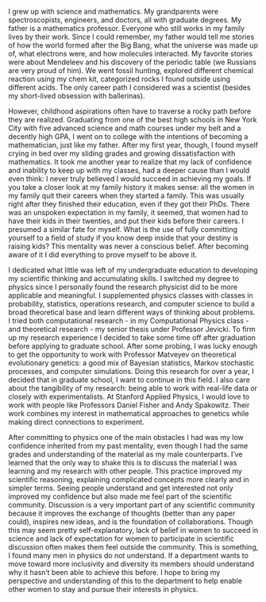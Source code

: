 I grew up with science and mathematics. My grandparents were spectroscopists, engineers, and doctors, all with graduate degrees. My father is a mathematics professor. Everyone who still works in my family lives by their work. Since I could remember, my father would tell me stories of how the world formed after the Big Bang, what the universe was made up of, what electrons were, and how molecules interacted. My favorite stories were about Mendeleev and his discovery of the periodic table (we Russians are very proud of him). We went fossil hunting, explored different chemical reaction using my chem kit, categorized rocks I found outside using different acids. The only career path I considered was a scientist (besides my short-lived obsession with ballerinas).

However, childhood aspirations often have to traverse a rocky path before they are realized. Graduating from one of the best high schools in New York City with five advanced science and math courses under my belt and a decently high GPA, I went on to college with the intentions of becoming a mathematician, just like my father. After my first year, though, I found myself crying in bed over my sliding grades and growing dissatisfaction with mathematics. It took me another year to realize that my lack of confidence and inability to keep up with my classes, had a deeper cause than I would even think: I never truly believed I would succeed in achieving my goals. If you take a closer look at my family history it makes sense: all the women in my family quit their careers when they started a family. This was usually right after they finished their education, even if they got their PhDs. There was an unspoken expectation in my family, it seemed, that women had to have their kids in their twenties, and put their kids before their careers. I presumed a similar fate for myself. What is the use of fully committing yourself to a field of study if you know deep inside that your destiny is raising kids? This mentality was never a conscious belief. After becoming aware of it I did everything to prove myself to be above it.

I dedicated what little was left of my undergraduate education to developing my scientific thinking and accumulating skills. I switched my degree to physics since I personally found the research physicist did to be more applicable and meaningful. I supplemented physics classes with classes in probability, statistics, operations research, and computer science to build a broad theoretical base and learn different ways of thinking about problems. I tried both computational research - in my Computational Physics class - and theoretical research - my senior thesis under Professor Jevicki. To firm up my research experience I decided to take some time off after graduation before applying to graduate school. After some probing, I was lucky enough to get the opportunity to work with Professor Matveyev on theoretical evolutionary genetics: a good mix of Bayesian statistics, Markov stochastic processes, and computer simulations. Doing this research for over a year, I decided that in graduate school, I want to continue in this field. I also care about the tangibility of my research: being able to work with real-life data or closely with experimentalists. At Stanford Applied Physics, I would love to work with people like Professors Daniel Fisher and Andy Spakowitz. Their work combines my interest in mathematical approaches to genetics while making direct connections to experiment.

After committing to physics one of the main obstacles I had was my low confidence inherited from my past mentality, even though I had the same grades and understanding of the material as my male counterparts. I’ve learned that the only way to shake this is to discuss the material I was learning and my research with other people. This practice improved my scientific reasoning, explaining complicated concepts more clearly and in simpler terms. Seeing people understand and get interested not only improved my confidence but also made me feel part of the scientific community. Discussion is a very important part of any scientific community because it improves the exchange of thoughts (better than any paper could), inspires new ideas, and is the foundation of collaborations. Though this may seem pretty self-explanatory, lack of belief in women to succeed in science and lack of expectation for women to participate in scientific discussion often makes them feel outside the community. This is something, I found many men in physics do not understand. If a department wants to move toward more inclusivity and diversity its members should understand why it hasn’t been able to achieve this before. I hope to bring my perspective and understanding of this to the department to help enable other women to stay and pursue their interests in physics. 
